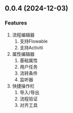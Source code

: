 ## 0.0.4 (2024-12-03)
### Features
1. 流程编辑器
   1. 支持Flowable
   2. 支持Activiti
2. 属性编辑器
   1. 基础属性
   2. 用户任务
   3. 流转条件
   4. 监听器
3. 快捷操作栏
   1. 导入/导出
   2. 流程验证
   3. 对齐工具